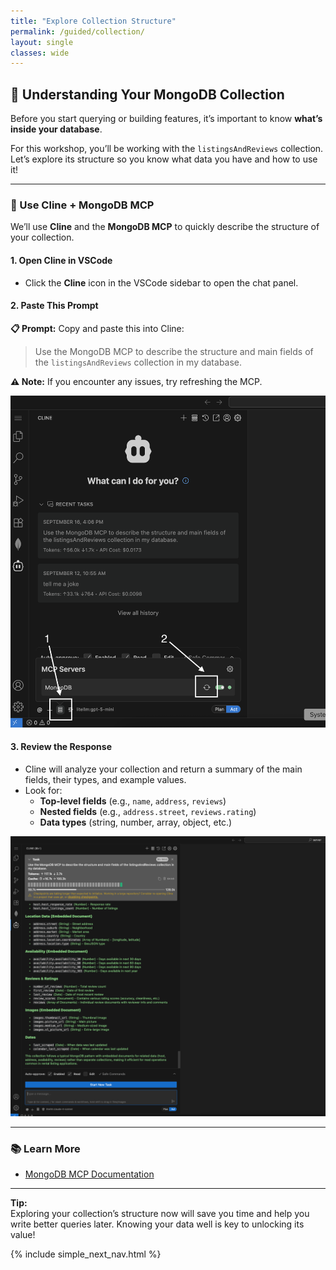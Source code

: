 ```yaml
---
title: "Explore Collection Structure"
permalink: /guided/collection/
layout: single
classes: wide
---
```


## 🧪 Understanding Your MongoDB Collection

Before you start querying or building features, it’s important to know **what’s inside your database**.

For this workshop, you’ll be working with the `listingsAndReviews` collection. Let’s explore its structure so you know what data you have and how to use it!

---

### 🤖 Use Cline + MongoDB MCP

We’ll use **Cline** and the **MongoDB MCP** to quickly describe the structure of your collection.

#### 1. Open Cline in VSCode

- Click the **Cline** icon in the VSCode sidebar to open the chat panel.

#### 2. Paste This Prompt

**📋 Prompt:** Copy and paste this into Cline:

> Use the MongoDB MCP to describe the structure and main fields of the `listingsAndReviews` collection in my database.

**⚠️ Note:** If you encounter any issues, try refreshing the MCP.

![cline-mcp-refresh](../../assets/images/cline-mcp-refresh.png)

#### 3. Review the Response

- Cline will analyze your collection and return a summary of the main fields, their types, and example values.
- Look for:
  - **Top-level fields** (e.g., `name`, `address`, `reviews`)
  - **Nested fields** (e.g., `address.street`, `reviews.rating`)
  - **Data types** (string, number, array, object, etc.)

![cline-mcp](../../assets/images/cline-mcp.png)

---

### 📚 Learn More

- [MongoDB MCP Documentation](https://www.mongodb.com/docs/mcp-server/overview/?client=claude&deployment-type=atlas)

---

**Tip:**  
Exploring your collection’s structure now will save you time and help you write better queries later. Knowing your data well is key to unlocking its value!

{% include simple_next_nav.html %}
